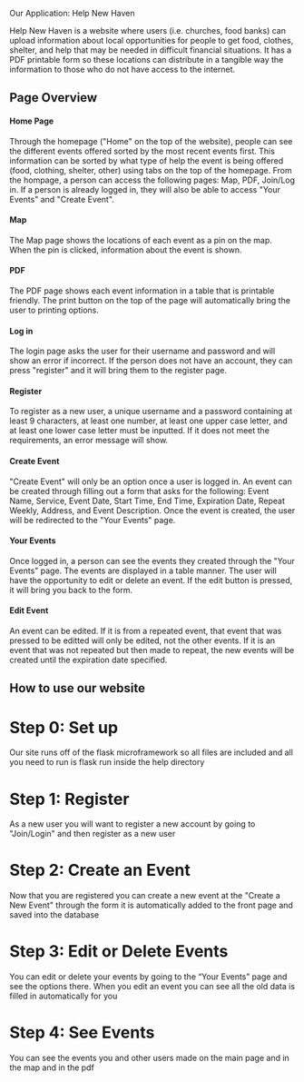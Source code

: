 Our Application: Help New Haven

Help New Haven is a website where users (i.e. churches, food banks) can upload information about local opportunities for people to get food, clothes, shelter, and help that may be needed in difficult financial situations. It has a PDF printable form so these locations can distribute in a tangible way the information to those who do not have access to the internet.


## Page Overview

#### Home Page
Through the homepage ("Home" on the top of the website), people can see the different events offered sorted by the most recent events first. This information can be sorted by what type of help the event is being offered (food, clothing, shelter, other) using tabs on the top of the homepage. From the hompage, a person can access the following pages: Map, PDF, Join/Log in. If a person is already logged in, they will also be able to access "Your Events" and "Create Event".

#### Map
The Map page shows the locations of each event as a pin on the map. When the pin is clicked, information about the event is shown.

#### PDF
The PDF page shows each event information in a table that is printable friendly. The print button on the top of the page will automatically bring the user to printing options.

#### Log in
The login page asks the user for their username and password and will show an error if incorrect. If the person does not have an account, they can press "register" and it will bring them to the register page.

#### Register
To register as a new user, a unique username and a password containing at least 9 characters, at least one number, at least one upper case letter, and at least one lower case letter must be inputted. If it does not meet the requirements, an error message will show.

#### Create Event
"Create Event" will only be an option once a user is logged in. An event can be created through filling out a form that asks for the following: Event Name, Service, Event Date, Start Time, End Time, Expiration Date, Repeat Weekly, Address, and Event Description. Once the event is created, the user will be redirected to the "Your Events" page.

#### Your Events
Once logged in, a person can see the events they created through the "Your Events" page. The events are displayed in a table manner. The user will have the opportunity to edit or delete an event. If the edit button is pressed, it will bring you back to the form.

#### Edit Event
An event can be edited. If it is from a repeated event, that event that was pressed to be editted will only be edited, not the other events. If it is an event that was not repeated but then made to repeat, the new events will be created until the expiration date specified.


## How to use our website ##

# Step 0: Set up
Our site runs off of the flask microframework so all files are included and all you need to run is flask run inside the help directory

# Step 1: Register
As a new user you will want to register a new account by going to "Join/Login" and then register as a new user

# Step 2: Create an Event
Now that you are registered you can create a new event at the "Create a New Event" through the form it is automatically added to the front page and saved into the database

# Step 3: Edit or Delete Events
You can edit or delete your events by going to the “Your Events” page and see the options there. When you edit an event you can see all the old data is filled in automatically for you

# Step 4: See Events
You can see the events you and other users made on the main page and in the map and in the pdf